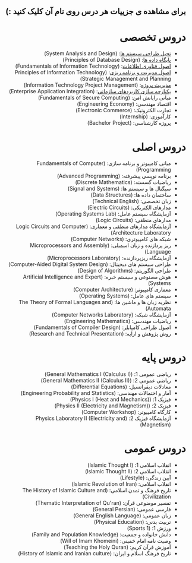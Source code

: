 <div dir="rtl">
  
##  برای مشاهده ی جزییات هر درس روی نام آن کلیک کنید :)

  
# دروس تخصصی
  
- [تحیل طراحی سیستم ها](https://github.com/Mohammadimh76/Course_Description_IT/blob/main/Specialized%20Courses/System%20Analysis%20and%20Design.md): (System Analysis and Design) 
- [پایگاه داده ها](https://github.com/Mohammadimh76/Course_Description_IT/blob/main/Specialized%20Courses/Principles%20of%20Database%20Design.md): (Principles of Database Design)
- [اصول فناوری اطلاعات](https://github.com/Mohammadimh76/Course_Description_IT/blob/main/Specialized%20Courses/Fundamentals%20of%20Information%20Technology.md): (Fundamentals of Information Technology) 
- [اصول مدیریت و برنامه ریزی](https://github.com/Mohammadimh76/Course_Description_IT/blob/main/Specialized%20Courses/Principles%20of%20Information%20Technology%20Strategic%20Management%20and%20Planning.md): (Principles of Information Technology Strategic Management and Planning) 
- [مدیریت پروژه](https://github.com/Mohammadimh76/Course_Description_IT/blob/main/Specialized%20Courses/Information%20Technology%20Project%20Management.md): (Information Technology Project Management)
- [یکپارچه سازی کاربردهای سازمانی](https://github.com/Mohammadimh76/Course_Description_IT/blob/main/Specialized%20Courses/Enterprise%20Application%20Integration.md): (Enterprise Application Integration)
- مبانی رایانش امن: (Fundamentals of Secure Computing) 
- اقتصاد مهندسی: (Engineering Economy)
- تجارت الکترونیک: (Electronic Commerce)
- کارآموزی: (Internship)
- پروژه کارشناسی: (Bachelor Project)

  
# دروس اصلی

- مبانی کامپیوتر و برنامه سازی: (Fundamentals of Computer Programming)
- برنامه نویسی پیشرفته: (Advanced Programming)
- ریاضیات گسسته: (Discrete Mathematics)
- سیگنال ها و سیستم ها: (Signal and Systems)
- ساختمان داده ها: (Data Structures)
- زبان تخصصی: (Technical English)
- مدارهای الکتریکی: (Electric Circuits)
- آزمایشگاه سیستم عامل: (Operating Systems Lab) 
- مدارهای منطقی: (Logic Circuits)
- آزمایشگاه مدارهای منطقی و معماری: (Logic Circuits and Computer Architecture Laboratory)  
- شبکه های کامپیوتری: (Computer Networks)
- ریز پردازنده و زبان اسمبلی: (Microprocessors and Assembly Language) 
- آزمایشگاه ریزپردازنده: (Microprocessors Laboratory)
- طراحی سیستم های دیجیتال: (Computer-Aided Digital System Design) 
- طراحی الگوریتم: (Design of Algorithms) 
- هوش مصنوعی و سیستم خبره: (Artificial Intelligence and Expert Systems)
- معماری کامپیوتر: (Computer Architecture) 
- سیستم های عامل: (Operating Systems)
- نظریه زبان ها و ماشین ها: (The Theory of Formal Languages and Automata) 
- آزمایشگاه شبکه: (Computer Networks Laboratory) 
- ریاضیات مهندسی: (Engineering Mathematics)
- اصول طراحی کامپایلر: (Fundamentals of Compiler Design)
- روش پژوهش و ارایه: (Research and Technical Presentation) 

# دروس پایه

- ریاضی عمومی 1: (General Mathematics I (Calculus I))
- ریاضی عمومی 2: (General Mathematics II (Calculus II))
- معادلات دیفرانسیل: (Differential Equations) 
- آمار و احتمالات مهندسی: (Engineering Probability and Statistics) 
- فیزیک 1: (Physics I (Heat and Mechanics)) 
- فیزیک 2: (Physics II (Electricity and Magnetism)) 
- کارگاه کامپیوتر: (Computer Workshop)
- آزمایشگاه فیزیک 2: (Physics Laboratory II (Electricity and Magnetism))

# دروس عمومی
    
- انقلاب اسلامی 1: (Islamic Thought I)
- انقلاب اسلامی 2: (Islamic Thought II)
- آیین زندگی: (Lifestyle)
- انقلاب اسلامی: (Islamic Revolution of Iran)
- تاریخ فرهنگ و تمدن اسلامی: (The History of Islamic Culture and Civilization)
- تفسیر موضوعی قرآن: (Thematic Interpretation of Qu'ran)
- فارسی عمومی: (General Persian)
- زبان عمومی: (General English Language)
- تربیت بدنی: (Physical Education) 
- ورزش 1: (Sports 1)
- دانش خانواده و جمعیت: (Family and Population Knowledge)
- وصیت نامه امام خمینی: (Will of Imam Khomeini)
- آموزش قرآن کریم: (Teaching the Holy Quran)
- تاریخ فرهنگ اسلام و ایران: (History of Islamic and Iranian culture)
  
  
  
  
  
  
  
